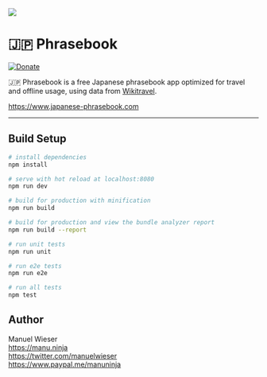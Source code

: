 <img src="https://github.com/happyksu/phrasebook/blob/master/New_logo/png/Logo_JP_horizontal_%20low_res.png"/> 

# 🇯🇵 Phrasebook

[![Donate](https://img.shields.io/badge/Donate-PayPal-blue.svg)](https://www.paypal.me/manuninja)

🇯🇵 Phrasebook is a free Japanese phrasebook app optimized for travel and offline usage, using data from [Wikitravel](https://wikitravel.org/en/Japanese_phrasebook).

<https://www.japanese-phrasebook.com>

---

## Build Setup

``` bash
# install dependencies
npm install

# serve with hot reload at localhost:8080
npm run dev

# build for production with minification
npm run build

# build for production and view the bundle analyzer report
npm run build --report

# run unit tests
npm run unit

# run e2e tests
npm run e2e

# run all tests
npm test
```

## Author

Manuel Wieser<br>
<https://manu.ninja><br>
<https://twitter.com/manuelwieser><br>
<https://www.paypal.me/manuninja><br>
